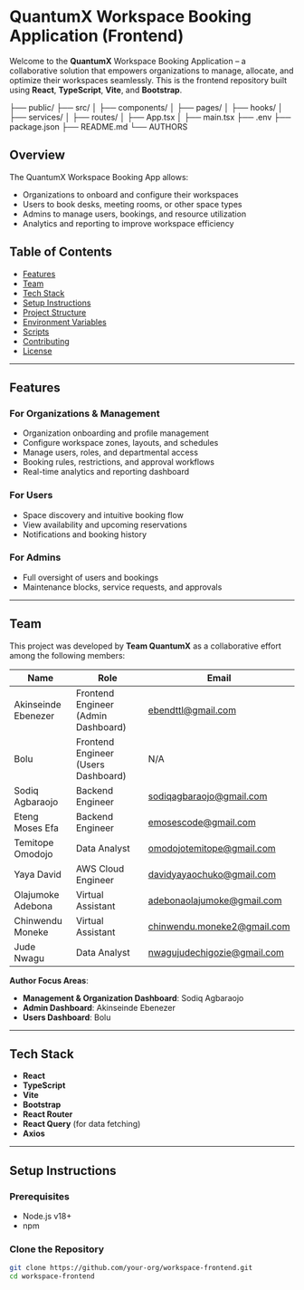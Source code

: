 # QuantumX Workspace Booking Application (Frontend)

Welcome to the **QuantumX** Workspace Booking Application – a collaborative solution that empowers organizations to manage, allocate, and optimize their workspaces seamlessly. This is the frontend repository built using **React**, **TypeScript**, **Vite**, and **Bootstrap**.

├── public/
├── src/
│   ├── components/
│   ├── pages/
│   ├── hooks/
│   ├── services/
│   ├── routes/
│   ├── App.tsx
│   ├── main.tsx
├── .env
├── package.json
├── README.md
└── AUTHORS


## Overview

The QuantumX Workspace Booking App allows:
- Organizations to onboard and configure their workspaces
- Users to book desks, meeting rooms, or other space types
- Admins to manage users, bookings, and resource utilization
- Analytics and reporting to improve workspace efficiency

## Table of Contents

- [Features](#features)
- [Team](#team)
- [Tech Stack](#tech-stack)
- [Setup Instructions](#setup-instructions)
- [Project Structure](#project-structure)
- [Environment Variables](#environment-variables)
- [Scripts](#scripts)
- [Contributing](#contributing)
- [License](#license)

---

## Features

### For Organizations & Management
- Organization onboarding and profile management
- Configure workspace zones, layouts, and schedules
- Manage users, roles, and departmental access
- Booking rules, restrictions, and approval workflows
- Real-time analytics and reporting dashboard

### For Users
- Space discovery and intuitive booking flow
- View availability and upcoming reservations
- Notifications and booking history

### For Admins
- Full oversight of users and bookings
- Maintenance blocks, service requests, and approvals

---

## Team

This project was developed by **Team QuantumX** as a collaborative effort among the following members:

| Name                   | Role                    | Email                         |
|------------------------|-------------------------|-------------------------------|
| Akinseinde Ebenezer    | Frontend Engineer (Admin Dashboard) | ebendttl@gmail.com            |
| Bolu                   | Frontend Engineer (Users Dashboard) | N/A                           |
| Sodiq Agbaraojo        | Backend Engineer        | sodiqagbaraojo@gmail.com      |
| Eteng Moses Efa        | Backend Engineer        | emosescode@gmail.com          |
| Temitope Omodojo       | Data Analyst            | omodojotemitope@gmail.com     |
| Yaya David             | AWS Cloud Engineer      | davidyayaochuko@gmail.com     |
| Olajumoke Adebona      | Virtual Assistant       | adebonaolajumoke@gmail.com    |
| Chinwendu Moneke       | Virtual Assistant       | chinwendu.moneke2@gmail.com   |
| Jude Nwagu             | Data Analyst            | nwagujudechigozie@gmail.com   |

**Author Focus Areas**:
- **Management & Organization Dashboard**: Sodiq Agbaraojo
- **Admin Dashboard**: Akinseinde Ebenezer
- **Users Dashboard**: Bolu

---

## Tech Stack

- **React**
- **TypeScript**
- **Vite**
- **Bootstrap**
- **React Router**
- **React Query** (for data fetching)
- **Axios**

---

## Setup Instructions

### Prerequisites

- Node.js v18+
- npm

### Clone the Repository

```bash
git clone https://github.com/your-org/workspace-frontend.git
cd workspace-frontend

